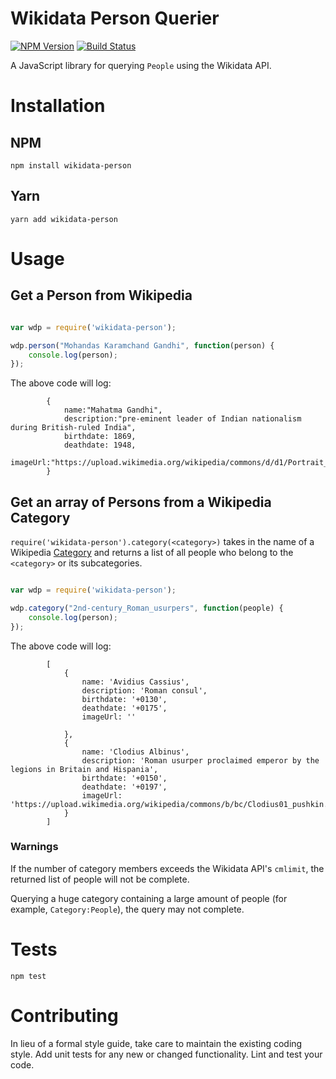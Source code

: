Wikidata Person Querier
===
[![NPM Version](https://img.shields.io/npm/v/wikidata-person.svg)](https://www.npmjs.com/package/wikidata-person)
[![Build Status](https://travis-ci.org/ckucera3/wikidata-person.svg?branch=master)](https://travis-ci.org/ckucera3/wikidata-person)



A JavaScript library for querying `People` using the Wikidata API.

# Installation

## NPM

`npm install wikidata-person`

## Yarn

`yarn add wikidata-person`

# Usage

## Get a Person from Wikipedia


```js

var wdp = require('wikidata-person');

wdp.person("Mohandas Karamchand Gandhi", function(person) {
    console.log(person);
});

```

The above code will log:

```
        {
            name:"Mahatma Gandhi",
            description:"pre-eminent leader of Indian nationalism during British-ruled India",
            birthdate: 1869,
            deathdate: 1948,
            imageUrl:"https://upload.wikimedia.org/wikipedia/commons/d/d1/Portrait_Gandhi.jpg"
        }
```


## Get an array of Persons from a Wikipedia Category

`require('wikidata-person').category(<category>)` takes in the name of a Wikipedia [Category](https://en.wikipedia.org/wiki/Help:Category) and returns a list of all people who belong to the `<category>` or its subcategories.


```js

var wdp = require('wikidata-person');

wdp.category("2nd-century_Roman_usurpers", function(people) {
    console.log(person);
});

```

The above code will log:

```
        [
            {
                name: 'Avidius Cassius',
                description: 'Roman consul',
                birthdate: '+0130',
                deathdate: '+0175',
                imageUrl: ''

            },
            {
                name: 'Clodius Albinus',
                description: 'Roman usurper proclaimed emperor by the legions in Britain and Hispania',
                birthdate: '+0150',
                deathdate: '+0197',
                imageUrl: 'https://upload.wikimedia.org/wikipedia/commons/b/bc/Clodius01_pushkin.jpg'
            }
        ]
```


### Warnings

If the number of category members exceeds the Wikidata API's `cmlimit`, the returned list of people will not be complete.

Querying a huge category containing a large amount of people (for example, `Category:People`), the query may not complete.


# Tests

`npm test`

# Contributing

In lieu of a formal style guide, take care to maintain the existing coding style. Add unit tests for any new or changed functionality. Lint and test your code.
